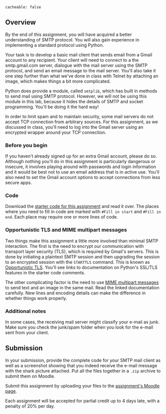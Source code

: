 ```
cacheable: false
```

## Overview

By the end of this assignment, you will have acquired a better understanding of SMTP protocol. You will also gain experience in implementing a standard protocol using Python.

Your task is to develop a basic mail client that sends email from a Gmail account to any recipient. Your client will need to connect to a the smtp.gmail.com server, dialogue with the mail server using the SMTP protocol, and send an email message to the mail server. You'll also take it one step further than what we've done in class with Telnet by attaching an image, which makes things a bit more complicated. 

Python does provide a module, called `smtplib`, which has built in methods to send mail using SMTP protocol. However, we will not be using this module in this lab, because it hides the details of SMTP and socket programming. You'll be doing it the hard way!

In order to limit spam and to maintain security, some mail servers do not accept TCP connection from arbitrary sources. For this assignment, as we discussed in class, you'll need to log into the Gmail server using an encrypted wrapper around your TCP connection.  

### Before you begin 

If you haven't already signed up for an extra Gmail account, please do so. Although nothing you'll do in this assignment is particularly dangerous or insecure, it involves playing around with passwords and login information and it would be best not to use an email address that is in active use. You'll also need to set the Gmail account options to accept connections from less secure apps. 

### Code

Download the [starter code for this assignment](http://mathcs.pugetsound.edu/~tmullen/slides/s17nw/SMTPStarter.zip) and read it over. The places where you need to fill in code are marked with `#Fill in start` and `#Fill in end`. Each place may require one or more lines of code.

### Opportunistic TLS and MIME multipart messages

Two things make this assignment a little more involved than minimal SMTP interaction. The first is the need to encrypt our communication with transport layer security (TLS), which is required by Gmail's servers. This is done by initiating a plaintext SMTP session and then upgrading the session to an encrypted session with the `STARTTLS` command. This is known as [Opportunistic TLS](https://en.wikipedia.org/wiki/Opportunistic_TLS). You'll see links to documentation on Python's SSL/TLS features in the starter code comments.

The other complicating factor is the need to use [MIME multipart messages](https://en.wikipedia.org/wiki/MIME#Multipart_messages) to send text and an image in the same mail. Read the linked documentation carefully. New lines and encoding details can make the difference in whether things work properly.   

### Additional notes

In some cases, the receiving mail server might classify your e-mail as junk. Make sure you check the junk/spam folder when you look for the e-mail sent from your client.

## Submission

In your submission, provide the complete code for your SMTP mail client as well as a screenshot showing that you indeed receive the e-mail message with the shark picture attached. Put all the files together in a `.zip` archive to submit them on Moodle. 

Submit this assignment by uploading your files to the [assignment's Moodle page](https://moodle.pugetsound.edu/moodle/mod/assign/view.php?id=393397).

Each assignment will be accepted for partial credit up to 4 days late, with a penalty of 20% per day.
